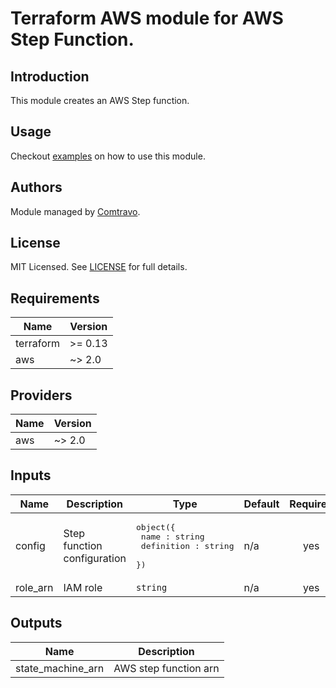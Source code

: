 # Terraform AWS module for AWS Step Function.

## Introduction  
This module creates an AWS Step function.

## Usage  
Checkout [examples](./examples) on how to use this module.
## Authors

Module managed by [Comtravo](https://github.com/comtravo).

## License

MIT Licensed. See [LICENSE](./LICENSE) for full details.

## Requirements

| Name | Version |
|------|---------|
| terraform | >= 0.13 |
| aws | ~> 2.0 |

## Providers

| Name | Version |
|------|---------|
| aws | ~> 2.0 |

## Inputs

| Name | Description | Type | Default | Required |
|------|-------------|------|---------|:--------:|
| config | Step function configuration | <pre>object({<br>    name : string<br>    definition : string<br>  })</pre> | n/a | yes |
| role_arn | IAM role | `string` | n/a | yes |

## Outputs

| Name | Description |
|------|-------------|
| state_machine_arn | AWS step function arn |

